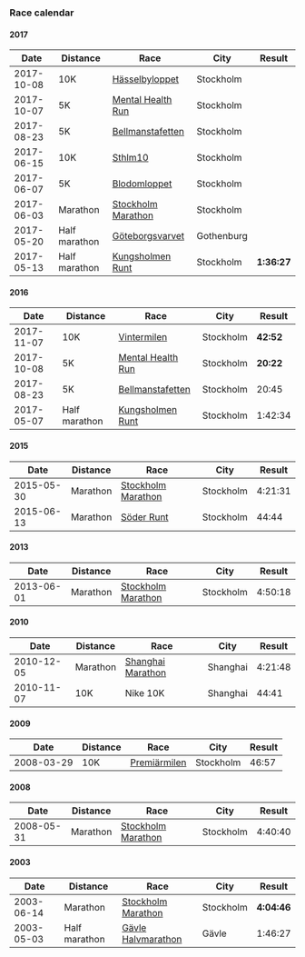 ### Race calendar

#### 2017
| Date | Distance | Race | City | Result
| - | - | - | - | -
| 2017-10-08 | 10K | [Hässelbyloppet](http://hasselbyloppet.se/start/) | Stockholm
| 2017-10-07 | 5K | [Mental Health Run](http://mentalhealthrun.se/) | Stockholm
| 2017-08-23 | 5K | [Bellmanstafetten](http://bellmanstafetten.se/) | Stockholm
| 2017-06-15 | 10K | [Sthlm10](http://www.sthlm10.se/) | Stockholm
| 2017-06-07 | 5K | [Blodomloppet](https://enter.lidingoloppet.se//Web/Step1.aspx?EventGroupId=3&CompetitionId=259) | Stockholm
| 2017-06-03 | Marathon | [Stockholm Marathon](http://www.stockholmmarathon.se/start/) | Stockholm
| 2017-05-20 | Half marathon | [Göteborgsvarvet](http://www.goteborgsvarvet.se/goteborgsvarvet-21-km/) | Gothenburg 
| 2017-05-13 | Half marathon | [Kungsholmen Runt](http://kungsholmenrunt.se/Main/Start.asp) | Stockholm | **1:36:27**

#### 2016
| Date | Distance | Race | City | Result
| - | - | - | - | -
| 2017-11-07 | 10K | [Vintermilen](http://www.vintermarathon.se/start/content.cfm?Sec_ID=4703&Rac_ID=265&Lan_ID=1) | Stockholm | **42:52**
| 2017-10-08 | 5K | [Mental Health Run](http://mentalhealthrun.se/) |  Stockholm | **20:22**
| 2017-08-23 | 5K | [Bellmanstafetten](http://bellmanstafetten.se/) | Stockholm | 20:45
| 2017-05-07 | Half marathon | [Kungsholmen Runt](http://kungsholmenrunt.se/Main/Start.asp) | Stockholm | 1:42:34

#### 2015
| Date | Distance | Race | City | Result
| - | - | - | - | -
| 2015-05-30 | Marathon | [Stockholm Marathon](http://www.stockholmmarathon.se/start/) | Stockholm | 4:21:31
| 2015-06-13 | Marathon | [Söder Runt]() | Stockholm | 44:44

#### 2013 
| Date | Distance | Race | City | Result
| - | - | - | - | -
| 2013-06-01 | Marathon | [Stockholm Marathon](http://www.stockholmmarathon.se/start/) | Stockholm | 4:50:18

#### 2010
| Date | Distance | Race | City | Result
| - | - | - | - | -
| 2010-12-05 | Marathon | [Shanghai Marathon](http://www.toray.com/news/event/nr100730b.html) | Shanghai | 4:21:48
| 2010-11-07 | 10K | Nike 10K | Shanghai | 44:41

#### 2009
| Date | Distance | Race | City | Result
| - | - | - | - | -
| 2008-03-29 | 10K | [Premiärmilen](http://www.premiarmilen.se/start/) | Stockholm | 46:57

#### 2008
| Date | Distance | Race | City | Result
| - | - | - | - | -
| 2008-05-31 | Marathon | [Stockholm Marathon](http://www.stockholmmarathon.se/start/) | Stockholm | 4:40:40

#### 2003
| Date | Distance | Race | City | Result
| - | - | - | - | -
| 2003-06-14 | Marathon | [Stockholm Marathon](http://www.stockholmmarathon.se/start/) | Stockholm | **4:04:46**
| 2003-05-03 | Half marathon | [Gävle Halvmarathon]() | Gävle | 1:46:27
